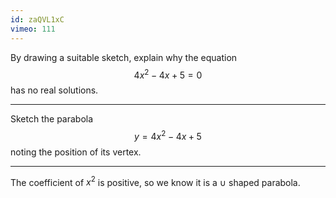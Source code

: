 ```yaml
---
id: zaQVL1xC
vimeo: 111
---
```


By drawing a suitable sketch, explain why the equation
$$
4x^2 - 4x + 5 = 0
$$
has no real solutions.

---

Sketch the parabola
$$
y = 4x^2 - 4x + 5
$$
noting the position of its vertex.

---

The coefficient of $x^2$ is positive, so we know it is a $\cup$ shaped parabola.
